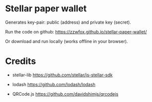 # Stellar paper wallet
Generates key-pair: public (address) and private key (secret).

Run the code on github:
https://zzwfox.github.io/stellar-paper-wallet/

Or download and run locally (works offline in your browser).

# Credits

- stellar-lib
https://github.com/stellar/js-stellar-sdk

- lodash
https://github.com/lodash/lodash

- QRCode.js
https://github.com/davidshimjs/qrcodejs

